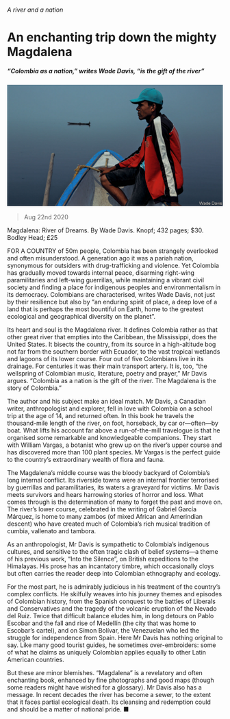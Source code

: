 ###### A river and a nation

# An enchanting trip down the mighty Magdalena 

##### “Colombia as a nation,” writes Wade Davis, “is the gift of the river” 

![image](images/20200822_BKP003_0.jpg) 

> Aug 22nd 2020 

Magdalena: River of Dreams. By Wade Davis. Knopf; 432 pages; $30. Bodley Head; £25

FOR A COUNTRY of 50m people, Colombia has been strangely overlooked and often misunderstood. A generation ago it was a pariah nation, synonymous for outsiders with drug-trafficking and violence. Yet Colombia has gradually moved towards internal peace, disarming right-wing paramilitaries and left-wing guerrillas, while maintaining a vibrant civil society and finding a place for indigenous peoples and environmentalism in its democracy. Colombians are characterised, writes Wade Davis, not just by their resilience but also by “an enduring spirit of place, a deep love of a land that is perhaps the most bountiful on Earth, home to the greatest ecological and geographical diversity on the planet”.

Its heart and soul is the Magdalena river. It defines Colombia rather as that other great river that empties into the Caribbean, the Mississippi, does the United States. It bisects the country, from its source in a high-altitude bog not far from the southern border with Ecuador, to the vast tropical wetlands and lagoons of its lower course. Four out of five Colombians live in its drainage. For centuries it was their main transport artery. It is, too, “the wellspring of Colombian music, literature, poetry and prayer,” Mr Davis argues. “Colombia as a nation is the gift of the river. The Magdalena is the story of Colombia.”

The author and his subject make an ideal match. Mr Davis, a Canadian writer, anthropologist and explorer, fell in love with Colombia on a school trip at the age of 14, and returned often. In this book he travels the thousand-mile length of the river, on foot, horseback, by car or—often—by boat. What lifts his account far above a run-of-the-mill travelogue is that he organised some remarkable and knowledgeable companions. They start with William Vargas, a botanist who grew up on the river’s upper course and has discovered more than 100 plant species. Mr Vargas is the perfect guide to the country’s extraordinary wealth of flora and fauna.

The Magdalena’s middle course was the bloody backyard of Colombia’s long internal conflict. Its riverside towns were an internal frontier terrorised by guerrillas and paramilitaries, its waters a graveyard for victims. Mr Davis meets survivors and hears harrowing stories of horror and loss. What comes through is the determination of many to forget the past and move on. The river’s lower course, celebrated in the writing of Gabriel García Márquez, is home to many zambos (of mixed African and Amerindian descent) who have created much of Colombia’s rich musical tradition of cumbia, vallenato and tambora.

As an anthropologist, Mr Davis is sympathetic to Colombia’s indigenous cultures, and sensitive to the often tragic clash of belief systems—a theme of his previous work, “Into the Silence”, on British expeditions to the Himalayas. His prose has an incantatory timbre, which occasionally cloys but often carries the reader deep into Colombian ethnography and ecology.

For the most part, he is admirably judicious in his treatment of the country’s complex conflicts. He skilfully weaves into his journey themes and episodes of Colombian history, from the Spanish conquest to the battles of Liberals and Conservatives and the tragedy of the volcanic eruption of the Nevado del Ruiz. Twice that difficult balance eludes him, in long detours on Pablo Escobar and the fall and rise of Medellín (the city that was home to Escobar’s cartel), and on Símon Bolívar, the Venezuelan who led the struggle for independence from Spain. Here Mr Davis has nothing original to say. Like many good tourist guides, he sometimes over-embroiders: some of what he claims as uniquely Colombian applies equally to other Latin American countries.

But these are minor blemishes. “Magdalena” is a revelatory and often enchanting book, enhanced by fine photographs and good maps (though some readers might have wished for a glossary). Mr Davis also has a message. In recent decades the river has become a sewer, to the extent that it faces partial ecological death. Its cleansing and redemption could and should be a matter of national pride. ■

